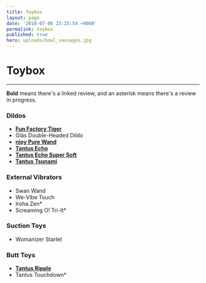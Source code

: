 ```yaml
---
title: Toybox
layout: page
date: '2018-07-06 23:25:54 +0000'
permalink: toybox
published: true
hero: uploads/bowl_sausages.jpg
---
```


# Toybox

---

**Bold** means there's a linked review, and an asterisk means there's a review in progress.

### Dildos

- [**Fun Factory Tiger**](https://www.solochro.me/posts/fun-factory-tiger)
- Gläs Double-Headed Dildo
- [**njoy Pure Wand**](https://www.solochro.me/posts/njoy-pure-wand)
- [**Tantus Echo**](https://www.solochro.me/posts/tantus-echo)
- [**Tantus Echo Super Soft**](https://www.solochro.me/posts/tantus-echo)
- [**Tantus Tsunami**](https://www.solochro.me/posts/tantus-tsunami)

### External Vibrators
- Swan Wand
- We-Vibe Touch
- Iroha Zen*
- Screaming O! Tri-It*

### Suction Toys
- Womanizer Starlet

### Butt Toys
- [**Tantus Ripple**](http://www.solochro.me/posts/tantus-ripple)
- Tantus Touchdown*
